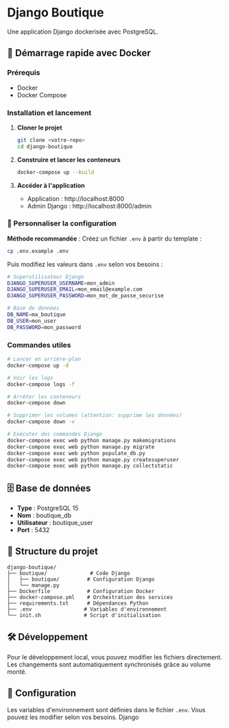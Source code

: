 # Django Boutique

Une application Django dockerisée avec PostgreSQL.

## 🚀 Démarrage rapide avec Docker

### Prérequis
- Docker
- Docker Compose

### Installation et lancement

1. **Cloner le projet**
   ```bash
   git clone <votre-repo>
   cd django-boutique
   ```

2. **Construire et lancer les conteneurs**
   ```bash
   docker-compose up --build
   ```

3. **Accéder à l'application**
   - Application : http://localhost:8000
   - Admin Django : http://localhost:8000/admin

### 🔐 Personnaliser la configuration

**Méthode recommandée** : Créez un fichier `.env` à partir du template :

```bash
cp .env.example .env
```

Puis modifiez les valeurs dans `.env` selon vos besoins :

```bash
# Superutilisateur Django
DJANGO_SUPERUSER_USERNAME=mon_admin
DJANGO_SUPERUSER_EMAIL=mon_email@example.com
DJANGO_SUPERUSER_PASSWORD=mon_mot_de_passe_securise

# Base de données
DB_NAME=ma_boutique
DB_USER=mon_user
DB_PASSWORD=mon_password
```

### Commandes utiles

```bash
# Lancer en arrière-plan
docker-compose up -d

# Voir les logs
docker-compose logs -f

# Arrêter les conteneurs
docker-compose down

# Supprimer les volumes (attention: supprime les données)
docker-compose down -v

# Exécuter des commandes Django
docker-compose exec web python manage.py makemigrations
docker-compose exec web python manage.py migrate
docker-compose exec web python populate_db.py
docker-compose exec web python manage.py createsuperuser
docker-compose exec web python manage.py collectstatic
```

## 🗄️ Base de données

- **Type** : PostgreSQL 15
- **Nom** : boutique_db
- **Utilisateur** : boutique_user
- **Port** : 5432

## 📁 Structure du projet

```
django-boutique/
├── boutique/              # Code Django
│   ├── boutique/         # Configuration Django
│   └── manage.py
├── Dockerfile            # Configuration Docker
├── docker-compose.yml    # Orchestration des services
├── requirements.txt      # Dépendances Python
├── .env                 # Variables d'environnement
└── init.sh              # Script d'initialisation
```

## 🛠️ Développement

Pour le développement local, vous pouvez modifier les fichiers directement. Les changements sont automatiquement synchronisés grâce au volume monté.

## 🔧 Configuration

Les variables d'environnement sont définies dans le fichier `.env`. Vous pouvez les modifier selon vos besoins. Django